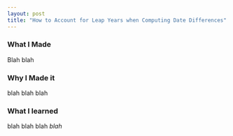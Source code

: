 ```yaml
---
layout: post
title: "How to Account for Leap Years when Computing Date Differences"
---
```


### What I Made

Blah blah

### Why I Made it

blah blah blah

### What I learned

blah blah blah *blah*

